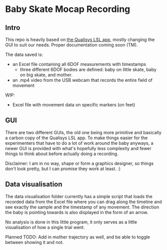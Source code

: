 # Baby Skate Mocap Recording

## Intro
This repo is heavily based on [the Qualisys LSL app](https://github.com/qualisys/qualisys_lsl_app), mostly changing the GUI to suit our needs.
Proper documentation coming soon (TM).

The data saved is:
- an Excel file containing all 6DOF measurements with timestamps
    - three different 6DOF bodies are defined: baby on little skate, baby on big skate, and mother.
- an .mp4 video from the USB webcam that records the entire field of movement

WIP:
- Excel file with movement data on specific markers (on feet)

## GUI
There are two different GUIs, the old one being more primitive and basically a carbon copy of the Qualisys LSL app. To make things easier for the experimenters that have to do a lot of work around the baby anyways, a newer GUI is provided with what's hopefully less complexity and fewer things to think about before actually doing a recording.

Disclaimer: I am in no way, shape or form a graphics designer, so things don't look pretty, but I can promise they work at least. :)

## Data visualisation
The data visualisation folder currently has a simple script that loads the recorded data from the Excel file where you can drag along the timeline and see exactly the sample and the timestamp of any movement. The direction the baby is pointing towards is also displayed in the form of an arrow.

No analysis is done in this little program, it only serves as a little visualisation of how a single trial went.

Planned TODO: Add in mother trajectory as well, and be able to toggle between showing it and not.
